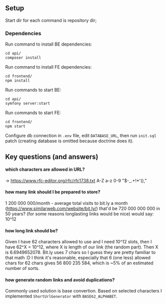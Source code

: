 ## Setup
Start dir for each command is repository dir;

### Dependencies
Run command to install BE dependencies:
```
cd api/
composer install
```

Run command to install FE dependencies:
```
cd frontend/
npm install
```

Run commands to start BE:
```
cd api/
symfony server:start
```

Run commands to start FE:
```
cd frontend/
npm start
```

Configure db connection in `.env` file, edit `DATABASE_URL`,
then run `init.sql` patch (creating database is omitted because doctrine does it).

## Key questions (and answers)

#### which characters are allowed in URL?

-> https://www.rfc-editor.org/rfc/rfc1738.txt
A-Z a-z 0-9 "$-_.+!*'(),"

#### how many link should I be prepared to store?

1 200 000 000/month - average total visits to bit.ly a month (https://www.similarweb.com/website/bit.ly/)
that'd be 720 000 000 000 in 50 years? (for some reasons longlasting links would be nice)
would say: 10^12

#### how long link should be?

Given I have 62 characters allowed to use and I need 10^12 slots, then I have 62^X = 10^12, where X is length of our link (the random part). Then X is 6.6949652078. Bit.ly uses 7 chars so I guess they are pretty familiar to that math :D I think it's reasonable, especially that 6 (one less) allowed chars for 62 chars gives 56 800 235 584, which is ~5% of an estimated number of sorts.

#### how generate random links and avoid duplications?

Commonly used solution is base convertion. Based on selected characters I implemented `ShortUrlGenerator` with `BASE62_ALPHABET`.